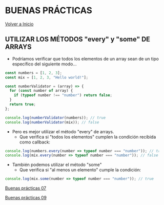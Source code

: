 # BUENAS PRÁCTICAS

[Volver a Inicio](../README.md)

## UTILIZAR LOS MÉTODOS "every" y "some" DE ARRAYS

- Podríamos verificar que todos los elementos de un array sean de un tipo específico del siguiente modo...
```js
const numbers = [1, 2, 3];
const mix = [1, 2, 3, "Hello world!"];

const numberValidator = (array) => {
  for (const number of array) {
    if (typeof number !== "number") return false;
  }
  return true;
};

console.log(numberValidator(numbers)); // true
console.log(numberValidator(mix)); // false
```
- Pero es mejor utilizar el método "every" de arrays.
  - Que verifica si "todos los elementos" cumplen la condición recibida como callback:
```js
console.log(numbers.every(number => typeof number === "number")); // true
console.log(mix.every(number => typeof number === "number")); // false
```

- También podemos utilizar el método "some"
  - Que verifica si "al menos un elemento" cumple la condición:
```js
console.log(mix.some(number => typeof number === "number")); // true
```

[Buenas prácticas 07](./07-GoodPractices.md)

[Buenas prácticas 09](./09-GoodPractices.md)